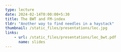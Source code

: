 ```yaml
---
type: lecture
date: 2024-02-14T0:00:00+5:30
title: The BWT and FM-index
tldr: "Another way to find needles in a haystack"
thumbnail: /static_files/presentations/lec.jpg
links: 
    - url: /static_files/presentations/lec_bwt.pdf
      name: slides
---
```

